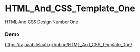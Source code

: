 # HTML_And_CSS_Template_One
HTML And CSS Design Number One

### Demo
 https://rajaaabdelaati.github.io/HTML_And_CSS_Template_One/
